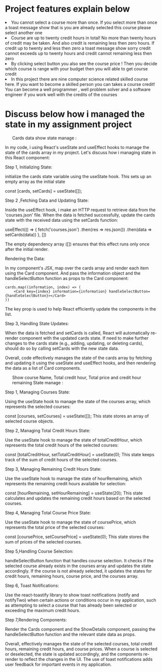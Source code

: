 <h1>Project features explain below</h1>

<li>You cannot select a course more than once. If you select more than once a toast message show that is you are already selected this course please select another one</li>

<li>Course are up to twenty credit hours in total! No more than twenty hours of credit may be taken. And also credit is remaining less then zero hours. If credit up to twenty and less then zero a toast message show sorry credit cannot exceeds up to twenty hours and credit cannot remaining less then zero</li>

<li>By clicking select button you also see the course price ! Then you decide which course is range with your budget then you will able to get course credit</li>


<li>In this project there are nine computer science related skilled course here. If you want to become a skilled person you can takes a course credit! You can become a well programmer , well problem solver and a software engineer if you work well with the credits of the courses</li>


<h1>Discuss below how i managed the state in my assignment project </h1>

<ol>Cards data show state manage :</ol>

<p>In my code, i using React's useState and useEffect hooks to manage the state of the cards array in my project. Let's discuss how i managing state in this React component:

Step 1, Initializing State:

initialize the cards state variable using the useState hook. This sets up an empty array as the initial state

const [cards, setCards] = useState([]);

Step 2 ,Fetching Data and Updating State:

Inside the useEffect hook, i make an HTTP request to retrieve data from the 'courses.json' file. When the data is fetched successfully, update the cards state with the received data using the setCards function:

useEffect(() => {
    fetch('courses.json')
    .then(res => res.json())
    .then(data => setCards(data))
}, [])

The empty dependency array ([]) ensures that this effect runs only once after the initial render.

Rendering the Data:

In my component's JSX, map over the cards array and render each item using the Card component. And pass the information object and the handleSelectButton function as props to the Card component:


    cards.map((information, index) => (
        <Card key={index} information={information} handleSelectButton={handleSelectButton}></Card>
    ))

The key prop is used to help React efficiently update the components in the list.

Step 3, Handling State Updates:

When the data is fetched and setCards is called, React will automatically re-render component with the updated cards state. If need to make further changes to the cards state (e.g., adding, updating, or deleting cards), should do so by calling setCards with the new state data.

Overall, code effectively manages the state of the cards array by fetching and updating it using the useState and useEffect hooks, and then rendering the data as a list of Card components.</p>



<ol> Show course Name, Total credit hour, Total price and credit hour remaining State manage : </ol>


Step 1, Managing Courses State:

Using the useState hook to manage the state of the courses array, which represents the selected courses:

const [courses, setCourses] = useState([]);
This state stores an array of selected course objects.


Step 2, Managing Total Credit Hours State:

Use the useState hook to manage the state of totalCreditHour, which represents the total credit hours of the selected courses:

const [totalCreditHour, setTotalCreditHour] = useState(0);
This state keeps track of the sum of credit hours of the selected courses.


Step 3, Managing Remaining Credit Hours State:

Use the useState hook to manage the state of hourRemaining, which represents the remaining credit hours available for selection:

const [hourRemaining, setHourRemaining] = useState(20);
This state calculates and updates the remaining credit hours based on the selected courses.

Step 4, Managing Total Course Price State:

Use the useState hook to manage the state of coursePrice, which represents the total price of the selected courses:

const [coursePrice, setCoursePrice] = useState(0);
This state stores the sum of prices of the selected courses.

Step 5,Handling Course Selection:

handleSelectButton function that handles course selection. It checks if the selected course already exists in the courses array and updates the state accordingly. If the course is not already selected, it updates the states for credit hours, remaining hours, course price, and the courses array.

Step 6, Toast Notifications:

Use the react-toastify library to show toast notifications (notify and notifyTwo) when certain actions or conditions occur in my application, such as attempting to select a course that has already been selected or exceeding the maximum credit hours.

Step 7,Rendering Components:

Render the Cards component and the ShowDetails component, passing the handleSelectButton function and the relevant state data as props.

Overall, effectively manages the state of the selected courses, total credit hours, remaining credit hours, and course prices. When a course is selected or deselected, the state is updated accordingly, and the components re-render to reflect the changes in the UI. The use of toast notifications adds user feedback for important events in my application.
